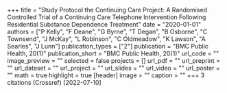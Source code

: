 +++
title = "Study Protocol the Continuing Care Project: A Randomised Controlled Trial of a Continuing Care Telephone Intervention Following Residential Substance Dependence Treatment"
date = "2020-01-01"
authors = ["P Kelly", "F Deane", "G Byrne", "T Degan", "B Osborne", "C Townsend", "J McKay", "L Robinson", "C Oldmeadow", "K Lawson", "A Searles", "J Lunn"]
publication_types = ["2"]
publication = "BMC Public Health, 20(1)"
publication_short = "BMC Public Health, 20(1)"
url_code = ""
image_preview = ""
selected = false
projects = []
url_pdf = ""
url_preprint = ""
url_dataset = ""
url_project = ""
url_slides = ""
url_video = ""
url_poster = ""
math = true
highlight = true
[header]
image = ""
caption = ""
+++
3 citations (Crossref) [2022-07-10]
